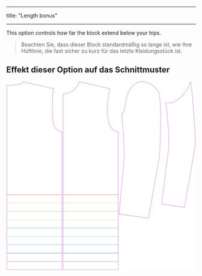- - -
title: "Length bonus"
- - -

This option controls how far the block extend below your hips.

> Beachten Sie, dass dieser Block standardmäßig so lange ist, wie Ihre Hüftlinie, die fast sicher zu kurz für das letzte Kleidungsstück ist.

## Effekt dieser Option auf das Schnittmuster

![This image shows the effect of this option by superimposing several variants that have a different value for this option](bent_lengthbonus_sample.svg "Effect of this option on the pattern")
